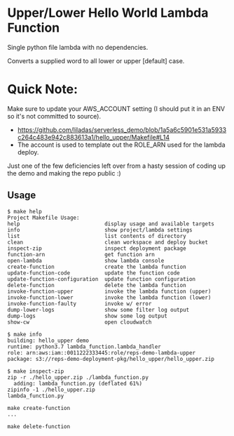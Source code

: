 # Upper/Lower Hello World Lambda Function

Single python file lambda with no dependencies.

Converts a supplied word to all lower or upper [default] case.

# Quick Note:

Make sure to update your AWS_ACCOUNT setting (I should put it in an ENV so it's not committed to source).
* https://github.com/liladas/serverless_demo/blob/1a5a6c5901e531a5933c264c483e942c883613a1/hello_upper/Makefile#L14
* The account is used to template out the ROLE_ARN used for the lambda deploy.

Just one of the few deficiencies left over from a hasty session of coding up the demo and making the repo public :)


## Usage


```console
$ make help
Project Makefile Usage:
help                           display usage and available targets
info                           show project/lambda settings
list                           list contents of directory
clean                          clean workspace and deploy bucket
inspect-zip                    inspect deployment package
function-arn                   get function arn
open-lambda                    show lambda console
create-function                create the lambda function
update-function-code           update the function code
update-function-configuration  update function configuration
delete-function                delete the lambda function
invoke-function-upper          invoke the lambda function (upper)
invoke-function-lower          invoke the lambda function (lower)
invoke-function-faulty         invoke w/ error
dump-lower-logs                show some filter log output
dump-logs                      show some log output
show-cw                        open cloudwatch
```

```console
$ make info
building: hello_upper demo
runtime: python3.7 lambda_function.lambda_handler
role: arn:aws:iam::0011222333445:role/reps-demo-lambda-upper
package: s3://reps-demo-deployment-pkg/hello_upper/hello_upper.zip
```

```console
$ make inspect-zip
zip -r ./hello_upper.zip ./lambda_function.py
  adding: lambda_function.py (deflated 61%)
zipinfo -1 ./hello_upper.zip
lambda_function.py
```


```console
make create-function
...
```

```console
make delete-function
```
